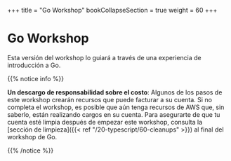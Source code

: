 +++
title = "Go Workshop"
bookCollapseSection = true
weight = 60
+++

# Go Workshop

Esta versión del workshop lo guiará a través de una experiencia de introducción a Go.

{{% notice info %}}

**Un descargo de responsabilidad sobre el costo**: Algunos de los pasos de este workshop crearán recursos que puede facturar a su cuenta. Si no completa el workshop, es posible que aún tenga recursos de AWS que, sin saberlo, están realizando cargos en su cuenta. Para asegurarte de que tu cuenta esté limpia después de empezar este workshop, consulta la [sección de limpieza]({{< ref "/20-typescript/60-cleanups" >}}) al final del workshop de Go.

{{% /notice %}}
